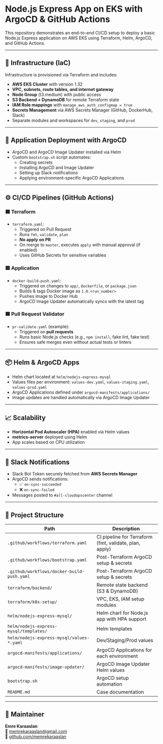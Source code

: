 # Node.js Express App on EKS with ArgoCD & GitHub Actions

This repository demonstrates an end-to-end CI/CD setup to deploy a basic Node.js Express application on AWS EKS using Terraform, Helm, ArgoCD, and GitHub Actions.

---

## 🔧 Infrastructure (IaC)

Infrastructure is provisioned via Terraform and includes:

- **AWS EKS Cluster** with version 1.32
- **VPC, subnets, route tables, and internet gateway**
- **Node Group** (t3.medium) with public access
- **S3 Backend + DynamoDB** for remote Terraform state
- **IAM Role mappings** with `manage_aws_auth_configmap = true`
- **Secrets Management** via AWS Secrets Manager (GitHub, DockerHub, Slack)
- Separate modules and workspaces for `dev`, `staging`, and `prod`

---

## 🚀 Application Deployment with ArgoCD

- ArgoCD and ArgoCD Image Updater installed via Helm
- Custom `bootstrap.sh` script automates:
  - Creating secrets
  - Installing ArgoCD and Image Updater
  - Setting up Slack notifications
  - Applying environment-specific ArgoCD Applications

---

## ⚙️ CI/CD Pipelines (GitHub Actions)

### 🟩 Terraform

- `terraform.yaml`: 
  - Triggered on Pull Request
  - Runs `fmt`, `validate`, `plan`
  - **No apply on PR**  
  - On merge to `master`, executes `apply` with manual approval (if enabled)
  - Uses GitHub Secrets for sensitive variables

### 🟨 Application

- `docker-build-push.yaml`:  
  - Triggered on changes to `app/`, `Dockerfile`, or `package.json`
  - Builds & tags Docker image as `1.0.<run_number>`
  - Pushes image to Docker Hub
  - ArgoCD Image Updater automatically syncs with the latest tag

### 🟦 Pull Request Validator

- `pr-validate.yaml` (example):
  - Triggered on **pull requests**
  - Runs basic Node.js checks (e.g., `npm install`, fake lint, fake test)
  - Ensures safe merges even without actual tests or linters

---

## 📦 Helm & ArgoCD Apps

- Helm chart located at `helm/nodejs-express-mysql`
- Values files per environment: `values-dev.yaml`, `values-staging.yaml`, `values-prod.yaml`
- ArgoCD Applications defined under `argocd-manifests/applications/`
- Image updates are handled automatically via ArgoCD Image Updater

---

## 📈 Scalability

- **Horizontal Pod Autoscaler (HPA)** enabled via Helm values
- **metrics-server** deployed using Helm
- App scales based on CPU utilization

---

## 🔔 Slack Notifications

- Slack Bot Token securely fetched from **AWS Secrets Manager**
- ArgoCD sends notifications:
  - ✅ `on-sync-succeeded`
  - ❌ `on-sync-failed`
- Messages posted to `#all-cloudopscenter` channel

---

## 📁 Project Structure

| Path                                      | Description                                            |
|-------------------------------------------|--------------------------------------------------------|
| `.github/workflows/terraform.yaml`        | CI pipeline for Terraform (fmt, validate, plan, apply) |
| `.github/workflows/bootstrap.yaml`        | Post-Terraform ArgoCD setup & secrets                  |
| `.github/workflows/docker-build-push.yaml`| Post-Terraform ArgoCD setup & secrets                  |
| `terraform/backend/`                      | Remote state backend (S3 & DynamoDB)                   |
| `terraform/k8s-setup/`                    | VPC, EKS, IAM setup modules                            |
| `helm/nodejs-express-mysql/`              | Helm chart for Node.js app with HPA support            |
| `helm/nodejs-express-mysql/templates/`    | Helm templates                                         |
| `helm/nodejs-express-mysql/values-*.yaml` | Dev/Staging/Prod values                                |
| `argocd-manifests/applications/`          | ArgoCD Applications for each environment               |
| `argocd-manifests/image-updater/`         | ArgoCD Image Updater Helm values                       |
| `bootstrap.sh`                            | ArgoCD setup automation                                |
| `README.md`                               | Case documentation                                     |

---

## 👤 Maintainer

**Emre Karaaslan**  
📧 memrekaraaslan@gmail.com  
🔗 [github.com/memrekaraaslan](https://github.com/memrekaraaslan)